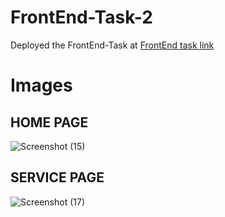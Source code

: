 # FrontEnd-Task-2
Deployed the FrontEnd-Task at 
<a href="https://front-end-task-gud7k0l9e-harshav45.vercel.app/" target="_blank">FrontEnd task link</a>
# Images
## HOME PAGE
![Screenshot (15)](https://user-images.githubusercontent.com/72965089/158128172-6d18dad2-e3c0-48f9-80f9-682cbdaf36ff.png)

## SERVICE PAGE
![Screenshot (17)](https://user-images.githubusercontent.com/72965089/158128316-e81714a7-9da1-49d6-b593-a43405181583.png)
